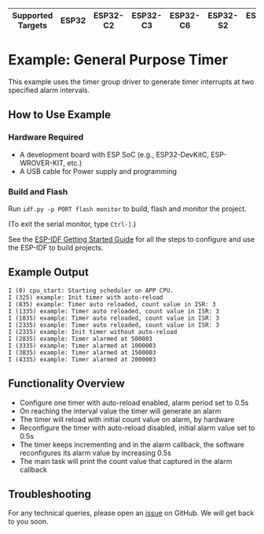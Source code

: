 | Supported Targets | ESP32 | ESP32-C2 | ESP32-C3 | ESP32-C6 | ESP32-S2 | ESP32-S3 |
| ----------------- | ----- | -------- | -------- | -------- | -------- | -------- |

# Example: General Purpose Timer

This example uses the timer group driver to generate timer interrupts at two specified alarm intervals.

## How to Use Example

### Hardware Required

* A development board with ESP SoC (e.g., ESP32-DevKitC, ESP-WROVER-KIT, etc.)
* A USB cable for Power supply and programming

### Build and Flash

Run `idf.py -p PORT flash monitor` to build, flash and monitor the project.

(To exit the serial monitor, type ``Ctrl-]``.)

See the [ESP-IDF Getting Started Guide](https://idf.espressif.com/) for all the steps to configure and use the ESP-IDF to build projects.
## Example Output

```
I (0) cpu_start: Starting scheduler on APP CPU.
I (325) example: Init timer with auto-reload
I (835) example: Timer auto reloaded, count value in ISR: 3
I (1335) example: Timer auto reloaded, count value in ISR: 3
I (1835) example: Timer auto reloaded, count value in ISR: 3
I (2335) example: Timer auto reloaded, count value in ISR: 3
I (2335) example: Init timer without auto-reload
I (2835) example: Timer alarmed at 500003
I (3335) example: Timer alarmed at 1000003
I (3835) example: Timer alarmed at 1500003
I (4335) example: Timer alarmed at 2000003
```

## Functionality Overview

* Configure one timer with auto-reload enabled, alarm period set to 0.5s
* On reaching the interval value the timer will generate an alarm
* The timer will reload with initial count value on alarm, by hardware
* Reconfigure the timer with auto-reload disabled, initial alarm value set to 0.5s
* The timer keeps incrementing and in the alarm callback, the software reconfigures its alarm value by increasing 0.5s
* The main task will print the count value that captured in the alarm callback

## Troubleshooting

For any technical queries, please open an [issue](https://github.com/espressif/esp-idf/issues) on GitHub. We will get back to you soon.
